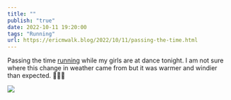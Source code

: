 ```yaml
---
title: ""
publish: "true"
date: 2022-10-11 19:20:00
tags: "Running"
url: https://ericmwalk.blog/2022/10/11/passing-the-time.html
---
```


Passing the time [running](http://www.strava.com/activities/7949272254) while my girls are at dance tonight. I am not sure where this change in weather came from but it was warmer and windier than expected. 🏃🏻‍♂️

![](https://ericmwalk.blog/uploads/2022/4f9cb79975.jpg)